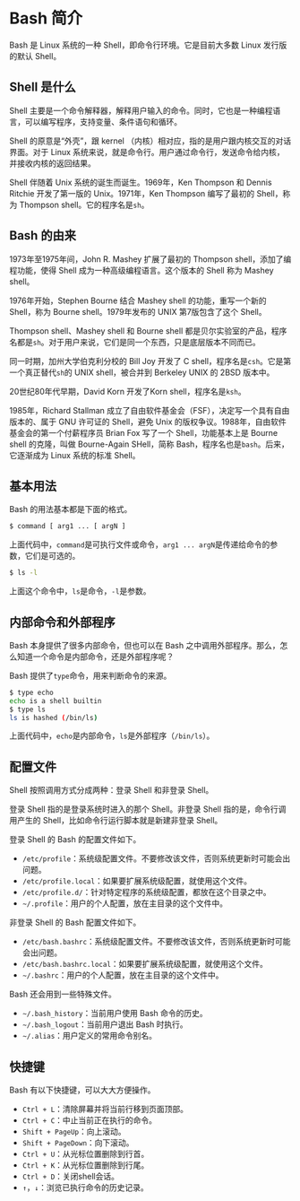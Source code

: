 # Bash 简介

Bash 是 Linux 系统的一种 Shell，即命令行环境。它是目前大多数 Linux 发行版的默认 Shell。

## Shell 是什么

Shell 主要是一个命令解释器，解释用户输入的命令。同时，它也是一种编程语言，可以编写程序，支持变量、条件语句和循环。

Shell 的原意是“外壳”，跟 kernel （内核）相对应，指的是用户跟内核交互的对话界面。对于 Linux 系统来说，就是命令行。用户通过命令行，发送命令给内核，并接收内核的返回结果。

Shell 伴随着 Unix 系统的诞生而诞生。1969年，Ken Thompson 和 Dennis Ritchie 开发了第一版的 Unix。1971年，Ken Thompson 编写了最初的 Shell，称为 Thompson shell。它的程序名是`sh`。

## Bash 的由来

1973年至1975年间，John R. Mashey 扩展了最初的 Thompson shell，添加了编程功能，使得 Shell 成为一种高级编程语言。这个版本的 Shell 称为 Mashey shell。

1976年开始，Stephen Bourne 结合 Mashey shell 的功能，重写一个新的 Shell，称为 Bourne shell。1979年发布的 UNIX 第7版包含了这个 Shell。

Thompson shell、Mashey shell 和 Bourne shell 都是贝尔实验室的产品，程序名都是`sh`。对于用户来说，它们是同一个东西，只是底层版本不同而已。

同一时期，加州大学伯克利分校的 Bill Joy 开发了 C shell，程序名是`csh`。它是第一个真正替代`sh`的 UNIX shell，被合并到 Berkeley UNIX 的 2BSD 版本中。

20世纪80年代早期，David Korn 开发了Korn shell，程序名是`ksh`。

1985年，Richard Stallman 成立了自由软件基金会（FSF），决定写一个具有自由版本的、属于 GNU 许可证的 Shell，避免 Unix 的版权争议。1988年，自由软件基金会的第一个付薪程序员 Brian Fox 写了一个 Shell，功能基本上是 Bourne shell 的克隆，叫做 Bourne-Again SHell，简称 Bash，程序名也是`bash`。后来，它逐渐成为 Linux 系统的标准 Shell。

## 基本用法

Bash 的用法基本都是下面的格式。

```bash
$ command [ arg1 ... [ argN ]
```

上面代码中，`command`是可执行文件或命令，`arg1 ... argN`是传递给命令的参数，它们是可选的。

```bash
$ ls -l
```

上面这个命令中，`ls`是命令，`-l`是参数。

## 内部命令和外部程序

Bash 本身提供了很多内部命令，但也可以在 Bash 之中调用外部程序。那么，怎么知道一个命令是内部命令，还是外部程序呢？

Bash 提供了`type`命令，用来判断命令的来源。

```bash
$ type echo
echo is a shell builtin
$ type ls
ls is hashed (/bin/ls)
```

上面代码中，`echo`是内部命令，`ls`是外部程序（`/bin/ls`）。

## 配置文件

Shell 按照调用方式分成两种：登录 Shell 和非登录 Shell。

登录 Shell 指的是登录系统时进入的那个 Shell。非登录 Shell 指的是，命令行调用产生的 Shell，比如命令行运行脚本就是新建非登录 Shell。

登录 Shell 的 Bash 的配置文件如下。

- `/etc/profile`：系统级配置文件。不要修改该文件，否则系统更新时可能会出问题。
- `/etc/profile.local`：如果要扩展系统级配置，就使用这个文件。
- `/etc/profile.d/`：针对特定程序的系统级配置，都放在这个目录之中。
- `~/.profile`：用户的个人配置，放在主目录的这个文件中。

非登录 Shell 的 Bash 配置文件如下。

- `/etc/bash.bashrc`：系统级配置文件。不要修改该文件，否则系统更新时可能会出问题。
- `/etc/bash.bashrc.local`：如果要扩展系统级配置，就使用这个文件。
- `~/.bashrc`：用户的个人配置，放在主目录的这个文件中。

Bash 还会用到一些特殊文件。

- `~/.bash_history`：当前用户使用 Bash 命令的历史。
- `~/.bash_logout`：当前用户退出 Bash 时执行。
- `~/.alias`：用户定义的常用命令别名。

## 快捷键

Bash 有以下快捷键，可以大大方便操作。

- `Ctrl + L`：清除屏幕并将当前行移到页面顶部。
- `Ctrl + C`：中止当前正在执行的命令。
- `Shift + PageUp`：向上滚动。
- `Shift + PageDown`：向下滚动。
- `Ctrl + U`：从光标位置删除到行首。
- `Ctrl + K`：从光标位置删除到行尾。
- `Ctrl + D`：关闭shell会话。
- `↑`，`↓`：浏览已执行命令的历史记录。



